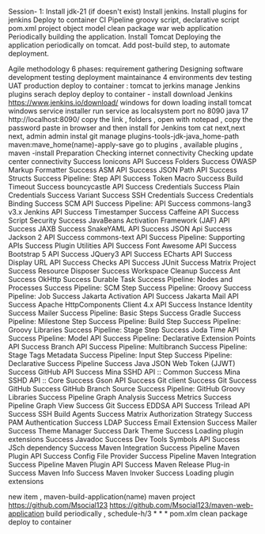 Session- 1: Install jdk-21 (if doesn't exist) Install jenkins. Install plugins for jenkins Deploy to container CI Pipeline groovy script, declarative script pom.xml project object model clean package war web application Periodically building the application. Install Tomcat Deploying the application periodically on tomcat. Add post-build step, to automate deployment.

Agile methodology
6 phases:
requirement gathering
Designing
software development
testing
deployment
maintainance
4 environments
dev
testing
UAT
production
deploy to container : tomcat to jerkins
manage Jenkins
plugins
serach deploy
deploy to container - install
download Jenkins
https://www.jenkins.io/download/
windows for down loading
install tomcat
windows service installer
run service as localsystem
port no 8090
java 17
http://localhost:8090/
copy the link , folders , open with notepad , copy the password paste in browser and then install
for Jenkins
tom cat next,next next, admin admin
instal git
manage plugins-tools-jdk-java_home-path
maven:mave_home(name)-apply-save
go to plugins , available plugins , maven -install
Preparation
Checking internet connectivity Checking update center connectivity Success Ionicons API Success Folders Success OWASP Markup Formatter Success ASM API Success JSON Path API Success Structs Success Pipeline: Step API Success Token Macro Success Build Timeout Success bouncycastle API Success Credentials Success Plain Credentials Success Variant Success SSH Credentials Success Credentials Binding Success SCM API Success Pipeline: API Success commons-lang3 v3.x Jenkins API Success Timestamper Success Caffeine API Success Script Security Success JavaBeans Activation Framework (JAF) API Success JAXB Success SnakeYAML API Success JSON Api Success Jackson 2 API Success commons-text API Success Pipeline: Supporting APIs Success Plugin Utilities API Success Font Awesome API Success Bootstrap 5 API Success JQuery3 API Success ECharts API Success Display URL API Success Checks API Success JUnit Success Matrix Project Success Resource Disposer Success Workspace Cleanup Success Ant Success OkHttp Success Durable Task Success Pipeline: Nodes and Processes Success Pipeline: SCM Step Success Pipeline: Groovy Success Pipeline: Job Success Jakarta Activation API Success Jakarta Mail API Success Apache HttpComponents Client 4.x API Success Instance Identity Success Mailer Success Pipeline: Basic Steps Success Gradle Success Pipeline: Milestone Step Success Pipeline: Build Step Success Pipeline: Groovy Libraries Success Pipeline: Stage Step Success Joda Time API Success Pipeline: Model API Success Pipeline: Declarative Extension Points API Success Branch API Success Pipeline: Multibranch Success Pipeline: Stage Tags Metadata Success Pipeline: Input Step Success Pipeline: Declarative Success Pipeline Success Java JSON Web Token (JJWT) Success GitHub API Success Mina SSHD API :: Common Success Mina SSHD API :: Core Success Gson API Success Git client Success Git Success GitHub Success GitHub Branch Source Success Pipeline: GitHub Groovy Libraries Success Pipeline Graph Analysis Success Metrics Success Pipeline Graph View Success Git Success EDDSA API Success Trilead API Success SSH Build Agents Success Matrix Authorization Strategy Success PAM Authentication Success LDAP Success Email Extension Success Mailer Success Theme Manager Success Dark Theme Success Loading plugin extensions Success Javadoc Success Dev Tools Symbols API Success JSch dependency Success Maven Integration Success Pipeline Maven Plugin API Success Config File Provider Success Pipeline Maven Integration Success Pipeline Maven Plugin API Success Maven Release Plug-in Success Maven Info Success Maven Invoker Success Loading plugin extensions

new item , maven-build-application(name)
maven project
https://github.com/Msocial123
https://github.com/Msocial123/maven-web-application
build periodically , schedule-h/3 * * *
pom.xlm clean package
deploy to container
